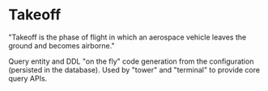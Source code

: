 # Takeoff

"Takeoff is the phase of flight in which an aerospace vehicle leaves the ground and becomes airborne."

Query entity and DDL "on the fly" code generation from the configuration (persisted in the database).  Used by "tower" and "terminal" to provide core query APIs.